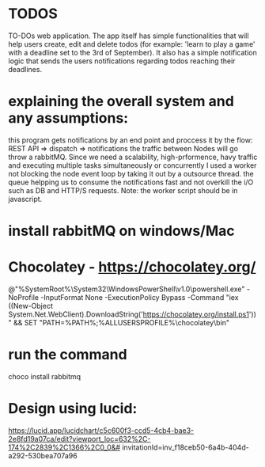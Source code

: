 # TODOS
TO-DOs web application. The app itself has simple functionalities that will help users create, edit and delete todos (for example: 'learn to play a game' with a deadline set to the 3rd of September). It also has a simple notification logic that sends the users notifications regarding todos reaching their deadlines.

# explaining the overall system and any assumptions:
this program gets notifications by an end point and proccess it by the flow: REST API => dispatch => notifications
the traffic between Nodes will go throw a rabbitMQ.
Since we need a scalability, high-prformence, havy traffic and executing multiple tasks simultaneously or concurrently I used a worker not blocking the node event loop by taking it out by a outsource thread.
the queue helpping us to consume the notifications fast and not overkill the i/O such as DB and HTTP/S requests.
Note: the worker script should be in javascript.

# install rabbitMQ on windows/Mac
# Chocolatey - https://chocolatey.org/
@"%SystemRoot%\System32\WindowsPowerShell\v1.0\powershell.exe" -NoProfile -InputFormat None -ExecutionPolicy Bypass -Command "iex ((New-Object System.Net.WebClient).DownloadString('https://chocolatey.org/install.ps1'))" && SET "PATH=%PATH%;%ALLUSERSPROFILE%\chocolatey\bin"

# run the command
choco install rabbitmq

# Design using lucid:
https://lucid.app/lucidchart/c5c600f3-ccd5-4cb4-bae3-2e8fd19a07ca/edit?viewport_loc=632%2C-174%2C2839%2C1366%2C0_0&# invitationId=inv_f18ceb50-6a4b-404d-a292-530bea707a96














